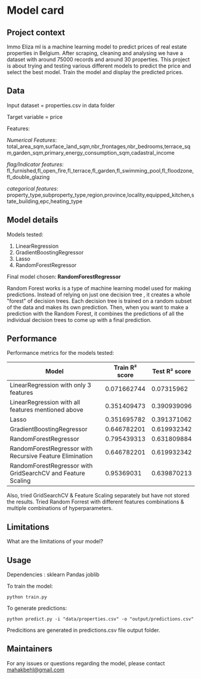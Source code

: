 # Model card

## Project context

Immo Eliza ml is a machine learning model to predict prices of real estate properties in Belgium. After scraping, cleaning and analysing we have a dataset with around 75000 records and around 30 properties. This project is about trying and testing various different models to predict the price and select the best model. Train the model and display the predicted prices.

## Data

Input dataset = properties.csv in data folder

Target variable = price

Features: 
    
*Numerical Features*: total_area_sqm,surface_land_sqm,nbr_frontages,nbr_bedrooms,terrace_sqm,garden_sqm,primary_energy_consumption_sqm,cadastral_income

*flag/Indicator features*: fl_furnished,fl_open_fire,fl_terrace,fl_garden,fl_swimming_pool,fl_floodzone,fl_double_glazing
    
*categorical features*: property_type,subproperty_type,region,province,locality,equipped_kitchen,state_building,epc,heating_type


## Model details

Models tested: 

1. LinearRegression
2. GradientBoostingRegressor
3. Lasso
4. RandomForestRegressor 

Final model chosen: **RandomForestRegressor**

Random Forest works is a type of machine learning model used for making predictions. Instead of relying on just one decision tree , it creates a whole "forest" of decision trees. Each decision tree is trained on a random subset of the data and makes its own prediction. Then, when you want to make a prediction with the Random Forest, it combines the predictions of all the individual decision trees to come up with a final prediction.

## Performance

Performance metrics for the models tested:

| Model                                                       | Train R² score | Test R² score |
| ----------------------------------------------------------- | -------------- | ------------- |
| LinearRegression with only 3 features                       | 0.071662744    | 0.07315962    |
| LinearRegression with all features mentioned above          | 0.351409473    | 0.390939096   |
| Lasso                                                       | 0.351695782    | 0.391371062   |
| GradientBoostingRegressor                                   | 0.646782201    | 0.619932342   |
| RandomForestRegressor                                       | 0.795439313    | 0.631809884   |
| RandomForestRegressor with Recursive Feature Elimination    | 0.646782201    | 0.619932342   |
| RandomForestRegressor with GridSearchCV and Feature Scaling | 0.95369031     | 0.639870213   |

Also, tried GridSearchCV & Feature Scaling separately but have not stored the results.
Tried Random Forrest with different features combinations & multiple combinations of hyperparameters.

## Limitations

What are the limitations of your model?

## Usage

Dependencies : 
    sklearn
    Pandas
    joblib

To train the model:

    python train.py

To generate predictions:

    python predict.py -i "data/properties.csv" -o "output/predictions.csv"

Predicitions are generated in predictions.csv file output folder.

## Maintainers

For any issues or questions regarding the model, please contact mahakbehl@gmail.com
